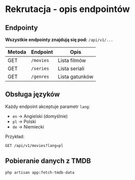 # Rekrutacja - opis endpointów

## Endpointy
**Wszystkie endpointy znajdują się pod:**
`/api/v1/...`

| Metoda | Endpoint         | Opis           |
|--------|-----------------|----------------|
| GET    | `/movies`       | Lista filmów   |
| GET    | `/series`       | Lista seriali  |
| GET    | `/genres`       | Lista gatunków |

## Obsługa języków
Każdy endpoint akceptuje parametr `lang`:
- `en` → Angielski (domyślnie)
- `pl` → Polski
- `de` → Niemiecki

Przykład:
```
GET /api/v1/movies?lang=pl
```

## Pobieranie danych z TMDB
```
php artisan app:fetch-tmdb-data 
```
